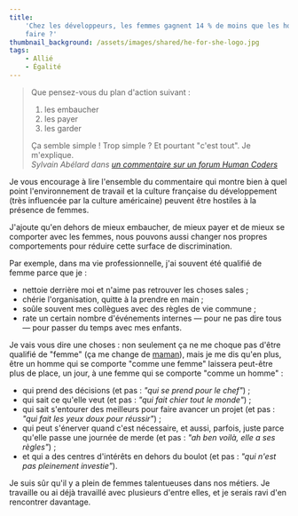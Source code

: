 ```yaml
---
title:
    'Chez les développeurs, les femmes gagnent 14 % de moins que les hommes, que
    faire ?'
thumbnail_background: /assets/images/shared/he-for-she-logo.jpg
tags:
    - Allié
    - Égalité
---
```


> Que pensez-vous du plan d'action suivant :
>
> 1.  les embaucher
> 2.  les payer
> 3.  les garder
>
> Ça semble simple ! Trop simple ? Et pourtant "c'est tout". Je m'explique.  
> <cite>Sylvain Abélard dans
> [un commentaire sur un forum Human Coders](https://forum.humancoders.com/t/chez-les-developpeurs-les-femmes-gagnent-14-de-moins-que-les-hommes-que-faire/1905/2)</cite>

Je vous encourage à lire l'ensemble du commentaire qui montre bien à quel point
l'environnement de travail et la culture française du développement (très
influencée par la culture américaine) peuvent être hostiles à la présence de
femmes.

J'ajoute qu'en dehors de mieux embaucher, de mieux payer et de mieux se
comporter avec les femmes, nous pouvons aussi changer nos propres comportements
pour réduire cette surface de discrimination.

Par exemple, dans ma vie professionnelle, j'ai souvent été qualifié de femme
parce que je :

-   nettoie derrière moi et n'aime pas retrouver les choses sales ;
-   chérie l'organisation, quitte à la prendre en main ;
-   soûle souvent mes collègues avec des règles de vie commune ;
-   rate un certain nombre d'événements internes — pour ne pas dire tous — pour
    passer du temps avec mes enfants.

Je vais vous dire une choses : non seulement ça ne me choque pas d'être qualifié
de "femme" (ça me change de [maman](/notes/2016-01-wemoms-app/)), mais je me dis
qu'en plus, être un homme qui se comporte "comme une femme" laissera peut-être
plus de place, un jour, à une femme qui se comporte "comme un homme" :

-   qui prend des décisions (et pas : _"qui se prend pour le chef"_) ;
-   qui sait ce qu'elle veut (et pas : _"qui fait chier tout le monde"_) ;
-   qui sait s'entourer des meilleurs pour faire avancer un projet (et pas :
    _"qui fait les yeux doux pour réussir"_) ;
-   qui peut s'énerver quand c'est nécessaire, et aussi, parfois, juste parce
    qu'elle passe une journée de merde (et pas : _"ah ben voilà, elle a ses
    règles"_) ;
-   et qui a des centres d'intérêts en dehors du boulot (et pas : _"qui n'est
    pas pleinement investie"_).

Je suis sûr qu'il y a plein de femmes talentueuses dans nos métiers. Je
travaille ou ai déjà travaillé avec plusieurs d'entre elles, et je serais ravi
d'en rencontrer davantage.
